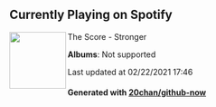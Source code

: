 ## Currently Playing on Spotify

[<img align="left" width="100" src="https://i.scdn.co/image/ab67616d0000b27326f401c31ac9944252d66fab">](https://open.spotify.com/album/4JnL4N9xWOWrQIF7rCdEXH)

The Score - Stronger

**Albums**: Not supported

Last updated at 02/22/2021 17:46

#### Generated with [20chan/github-now](https://github.com/20chan/github-now)


<!--
**20chan/20chan** is a ✨ _special_ ✨ repository because its `README.md` (this file) appears on your GitHub profile.

Here are some ideas to get you started:

- 🔭 I’m currently working on ...
- 🌱 I’m currently learning ...
- 👯 I’m looking to collaborate on ...
- 🤔 I’m looking for help with ...
- 💬 Ask me about ...
- 📫 How to reach me: ...
- 😄 Pronouns: ...
- ⚡ Fun fact: ...
-->
